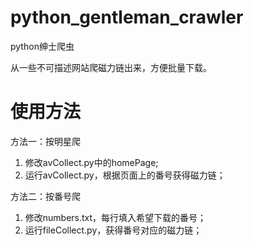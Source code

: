 # python_gentleman_crawler
python绅士爬虫

从一些不可描述网站爬磁力链出来，方便批量下载。

# 使用方法

方法一：按明星爬
1. 修改avCollect.py中的homePage;
1. 运行avCollect.py，根据页面上的番号获得磁力链；

方法二：按番号爬
1. 修改numbers.txt，每行填入希望下载的番号；
1. 运行fileCollect.py，获得番号对应的磁力链；
